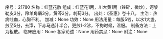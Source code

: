 序号：21780
名称：红蓝花散
组成：红蓝花1两，川大黄1两（锉碎，微炒），诃黎勒皮3分，羚羊角屑3分，黄芩3分，刺蓟3分。
出处：《圣惠》卷十八。
主治：热病吐血，心胸不利。
加减：None
功效：None
用法用量：每服5钱，以水1大盏，煎至5分，去滓，下赤马通汁半合，更煎1-2沸，不拘时候，温服。
制备方法：上为粗散。
临床应用：None
各家论述：None
用药禁忌：None
附注：None
